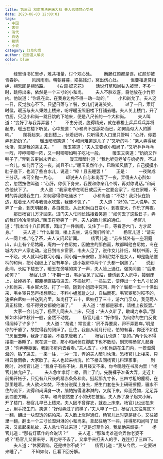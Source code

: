 ```yaml
---
title: 第三回 和尚施法牙床大战 夫人恋情甘心受邪
date: 2023-06-03 12:00:01
tags: 
 - 中国
 - 古典
 - 清代
 - 白话
 - 艳情
 - 小说
category: 灯草和尚
author: 云游道人编次
color: blue
---
```

　　经里诗书忙里步，难共相量，讨个欢心处。
　　断肠红颜都是误，红颜却被青春妒。
　　风风雨雨，朝朝暮暮，殒挑残灯，窝出伤心处。
　　但要相逢莫相妒，相思即是相愁路。
　　《右调·蝶恋花》
　　话说灯草和尚钻入被里，不多一时，跳将出来，依然是一个三寸的小和尚。
　　夫人不胜欢喜，将他放在小竹厨内。他说道：“你且在此，在我身边免不得一动一动的。”
　　小和尚允了。夫人这一日，反觉放心不下。只望日落与丫鬟，女儿们说说笑笑。
　　过了一日，索灯时侯，暖玉与夫人秉烛上楼来，吩呼暖玉照旧楼下打铺去睡。夫人关上楼门，开了竹厨，只见小和尚一跳日跳的下地来，便是八尺长的一个大和尚。
　　夫人叫道：“变好了与我弄弄罢！”
　　不由分说，脱得精光，就在春橙上乒乒乓乓弄将起来，暖玉在楼下听见，心中想道：“小和尚不是舔奶而已，如何竟似大人的脚响。”
　　爬将起来，走到楼上，伏着细听，只听得夫人口里只管叫：“心肝，你要弄死奶奶了。”
　　暖玉暗暗笑道：“小和尚难道是儿子？”又听的叫：“亲人弄得我快活，真是我的亲丈夫。“
　　暖玉笑道：“夫人又要嫁小和尚了。”又听乒乒乓乓一阵，哼哼唧唧一阵，又一时唧唧如鸭子吃叱一般。
　　暖玉又笑道：“奶奶又作鸭子了。”弄到五更尚未弄止。
　　暖玉暗暗忖道：“我也听见老爷与奶奶弄，不过一会儿，如何弄了这一夜，尚且不止。”暖玉虽然年小，已略知风情了，自己摸摸小肚子底下，也流了些白水儿，说道：“啐！且去睡罢！”
　　正是：
　　一夜聚成三分话，未可全抛一片心。
　　却说夫人自与和尚弄了一夜，弄得夫人心醉如痴，忽然按住叫道：“心肝，你伏下身来，我要和你亲几个嘴，再对你说话。”和尚依他伏下了。
　　夫人道：“我家老爷在明日或后天一定要会家了，他在家睡，不时的弄我摸我生门，如何容得你吃骚水？”
　　小和尚道：“不妨！我只伏在奶边，趁着无人时与我骚水吃些，我便不饥了。”
　　夫人道：“好的。”二人说毕，又弄了一会，到天明起身，各自梳洗。从此和尚白日变小，到夜变大，作乐了两夜。
　　那日杨官儿方才回来。进门夫人忙同长姑接着笑道：“如何去了这些日子，弄的我们冷冷清清的。”暖玉在旁笑了一声，夫人的脸儿惊的通红。
　　杨官儿道：“我本当十八日回家，因出了一件新闻，又住了一日，等看游六门，方才起身。”
　　夫人道：“什么新闻，楼上去坐，说与我们听听。”
　　杨官儿道：“请夫人一同上楼。”吃了茶，夫人又问起新闻。
　　杨官儿道：“苏州城外有一座洞庭山，山上有个尼姑庵，庵内一个白尼姑，因他生的那白面，故都叫他白尼姑，专在城内大户人家走动。这日到韦乡宦家，韦夫人见了，说作女儿针纸，琴棋书画，无一不晓。夫人就叫他教习小姐，同小姐一床安歇，那知尼姑不是女人，却是能结麈柄的和尚，把小姐缠上了足有年多，连小姐房中两个丫头都一锅熟了。”
　　说到此间，长姑下楼去了，暖玉在旁嘻的笑了一声，夫人脸上通红，强笑问道：“后来如何？”
　　杨官儿道：“不期一日，韦乡宦见了尼姑，便诱到夫人房中，搂倒床上，扯掉裤子，那麈柄直插将进去，不插犹可，一插进去，便伸出一个七八寸长的小和尚来，韦乡宦大怒，打了一顿，随到小姐房中究问，两个丫鬟都一五一十供出来，韦乡宦只恐声扬想瞒过，不料小姐羞耻之过，自缢而死。韦官宦那时殒不的，速把白尼姑一并送到府里，和尚打了五十，尼姑打了三十，游六门示众，我见两人真正标致，怪不得男女都被他骗了。”
　　夫人道：“想都是邪术，请楼上夜饭罢。”
　　大家一会儿吃了，杨官儿同夫人上床，只道：“夫人久旷了，敢竭力奉承。”那知如木铎中秋铃一般，全然不动觉。
　　杨官儿道：“好作怪，为何你的生门反觉得阔绰了许多？”
　　夫人道：“胡说！常言道：‘屄不弄要臭，卵不弄要痒。’明是你的干瘪了，故觉得我的阔绰了。且住，我自从前月行经，怕的有喜，你还不如往书房里去睡，我身子要紧，不要来缠我了。”
　　杨官儿也道：“是的。”两个免不得搂抱一番睡了。就在这一夜，那小和尚伏在脚底下也不敢动，到天明杨官儿起身道：“你再睡歇罢，我到书房内去看看。”夫人应了，小和尚跳在生门内，一摸湿潺潺的，钻了进去，一来一往，一冲一顶，弄的夫人暗叫快活。恐杨官儿上楼来，只得云散雨收，大家歇了。夫人也起来梳洗，忙下楼去同杨官儿料理家事。
　　到晚时，对杨官儿道：“我身子有些不快，且月经又不来，你今晚睡在书房内罢！”杨官儿依允应了。
　　夫人急忙拿灯上楼，闸上了门，先脱裤子准备大弄，走近上前揭开帐子，只见有八尺长的精赤条条和尚，挺起那九寸长，三四寸粗的麈柄，在那里睡着。夫人欲火如焚，不由分说爬上身去，把生门套在头上研研擦擦，骚水不住的流下，流得和尚满身一块，绢帕揩得湿淋淋的，又爬下来，仰面受物，足足弄到四更方睡。
　　次早，和尚依然变了小的伏在被里。夫人赤了身子起来小解，开了楼门，杨官儿早已上楼来。夫人因不曾穿衣，就走上床来，杨官儿也坐在床上，用手摸生门，笑道：“好似弄过了的样子。”夫人啐了一口，杨官儿又往席底下一翻，翻出一块湿透的绢帕来。夫人脸上涨得通红，杨官儿此时更是疑心，又往被里一翻，翻出一个三寸长湿淋淋的小和尚来，拿起往地下一摔，摔得那和尚叫了起来，又拿起来乱扯，夫人急忙夺过来道：“这是灯草作的，我拿他来顽耍。”
　　杨官儿道：“那有灯草作的会说话？”
　　夫人道：“那和尚难道会弄你老婆不成？”杨官儿又要来夺，再也夺不去了。又拿手来打夫人的手，连连打了三四下。
　　夫人道：“休要着恼。还是哄你不成？”
　　杨官儿道：“我从今后，一定要进来睡了。”
　　不知如何，且看下回分解。
　　